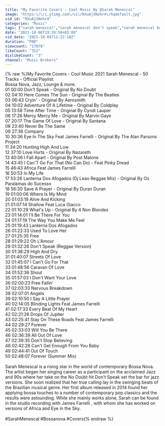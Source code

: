 ```yaml
---
title: "My Favorite Covers - Cool Music By @Sarah Menescal"
image: "https:\/\/i.ytimg.com\/vi\/RXuAjSNohr4\/hqdefault.jpg"
vid_id: "RXuAjSNohr4"
categories: "Music"
tags: ["sarah menescal","sarah menescal don't speak","sarah menescal bossa nova"]
date: "2021-10-06T19:39:58+03:00"
vid_date: "2021-10-04T11:22:18Z"
duration: "P0D"
viewcount: "17078"
likeCount: "352"
dislikeCount: "3"
channel: "Music Brokers"
---
```

{% raw %}My Favorite Covers - Cool Music 2021 Sarah Menescal - 50 Tracks - Official Playlist:<br />Bossa Nova, Jazz, Lounge &amp; more.<br />01 00:00 Don't Speak - Original By No Doubt<br />02 04:10 Here Comes The Sun - Original By The Beatles<br />03 06:43 Cryin' - Original By Aerosmith<br />04 10:02 Adventure Of A Lifetime - Original By Coldplay<br />05 13:58 Time After Time - Original By Cyndi Lauper<br />06 17:26 Mercy Mercy Me - Original By Marvin Gaye<br />07 20:17 The Game Of Love - Original By Santana<br />08 23:40 Never Be The Same<br />09 27:36 Company<br />10 30:36 Eye In The Sky Feat James Farrelli - Original By The Alan Parsons Project<br />11 34:20 Hunting High And Low<br />12 37:10 Love Hurts - Original By Nazareth<br />13 40:06 I Fall Apart - Original By Post Malone<br />14 43:45 I Can'T Go For That (No Can Do) - Feat Pinky Dread<br />15 46:43 Africa Feat James Farrelli<br />16 50:53 In My Life<br />17 53:26 Lanterna Dos Afogados (Dj Leao Reggae Mix) - Original By Os Paralamas do Sucesso<br />18 56:30 Save A Prayer - Original By Duran Duran<br />19 01:00:06 Where Is My Mind<br />20 01:03:19 Alive And Kicking<br />21 01:07:14 Shallow Feat Luca Giacco<br />22 01:10:29 What's Up - Original By 4 Non Blondes<br />23 01:14:01 I'll Be There For You<br />24 01:17:19 The Way You Make Me Feel<br />25 01:19:43 Lanterna Dos Afogados<br />26 01:22:33 Used To Love Her<br />27 01:25:35 Free<br />28 01:29:22 Oh L'Amour<br />29 01:32:26 Don't Speak (Reggae Version)<br />30 01:36:29 High And Dry<br />31 01:40:07 Streets Of Love<br />32 01:45:07 I Can't Go For That<br />33 01:48:56 Caravan Of Love<br />34 01:52:36 Shout<br />35 01:57:03 I Don't Want Your Love<br />36 02:00:23 Free Fallin'<br />37 02:03:33 Nervous Breakdown<br />38 02:07:01 Angels<br />39 02:10:50 I Say A Little Prayer<br />40 02:14:05 Blinding Lights Feat James Farrelli<br />41 02:17:33 Every Beat Of My Heart<br />42 02:21:26 Drops Of Jupiter<br />43 02:25:41 Stay On These Roads Feat James Farrelli<br />44 02:29:27 Forever<br />45 02:33:03 Will You Be There<br />46 02:36:39 All Out Of Love<br />47 02:39:35 Don't Stop Believing<br />48 02:42:28 Can't Get Enough From You Baby<br />49 02:44:41 Out Of Touch<br />50 02:48:07 Forever (Summer Mix)<br /><br />Sarah Menescal is a rising star in the world of contemporary Bossa Nova. The artist began her singing career as a participant on the acclaimed Jazz and 90s where her take on the No Doubt hit Don't Speak set the bar for jazz versions.  She soon realized that her true calling lay in the swinging beats of the Brazilian musical genre. Her first album released in 2014 found her applying bossa touches to a number of contemporary pop classics and the results were astounding. While she mainly works alone, Sarah can be found in the studio recording with James Farrelli , with whom she has worked on versions of Africa and Eye in the Sky.<br /><br />#SarahMenescal #Bossanova #Covers{% endraw %}
